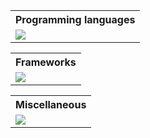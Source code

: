 <table align="center">
<tr>
<th>Programming languages</th>
</tr>
<td><img src="https://skillicons.dev/icons?i=python,js,ts,php,rust,go&perline=13&theme=light" /></td>
</table>

<table align="center">
<tr>
<th>Frameworks</th>
</tr>
<td><img src="https://skillicons.dev/icons?i=angular,react,nextjs,nest,actix,express,fastapi&perline=13&theme=light"/></td>
  <!-- ,flask,django -->
</table>

</table>
<table align="center">
<tr>
<th>Miscellaneous</th></tr>
<td><img src="https://skillicons.dev/icons?i=git,docker,kubernetes,kafka,linux,postgres,redis,mongodb,mysql,prisma,jest,reactivex,redux&perline=13&theme=light" /></td>
</table>
